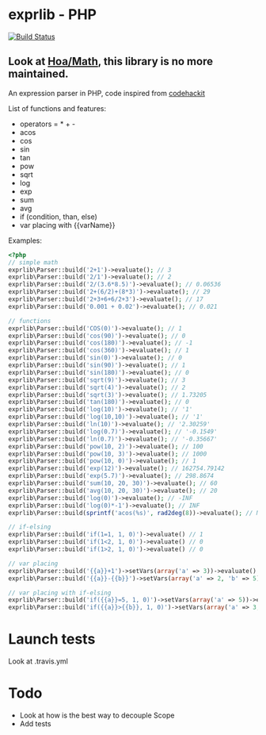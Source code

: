 exprlib - PHP
=============

[![Build Status](https://secure.travis-ci.org/rezzza/exprlib.png)](http://travis-ci.org/rezzza/exprlib)

## Look at [Hoa/Math](https://github.com/hoaproject/Math), this library is no more maintained.

An expression parser in PHP, code inspired from [codehackit](http://codehackit.blogspot.fr/2011/08/expression-parser-in-php.html)

List of functions and features:

- operators = * + -
- acos
- cos
- sin
- tan
- pow
- sqrt
- log
- exp
- sum
- avg
- if (condition, than, else)
- var placing with {{varName}}

Examples:

```php
<?php
// simple math
exprlib\Parser::build('2+1')->evaluate(); // 3
exprlib\Parser::build('2/1')->evaluate(); // 2
exprlib\Parser::build('2/(3.6*8.5)')->evaluate(); // 0.06536
exprlib\Parser::build('2+(6/2)+(8*3)')->evaluate(); // 29
exprlib\Parser::build('2+3+6+6/2+3')->evaluate(); // 17
exprlib\Parser::build('0.001 + 0.02')->evaluate(); // 0.021

// functions
exprlib\Parser::build('COS(0)')->evaluate(); // 1
exprlib\Parser::build('cos(90)')->evaluate(); // 0
exprlib\Parser::build('cos(180)')->evaluate(); // -1
exprlib\Parser::build('cos(360)')->evaluate(); // 1
exprlib\Parser::build('sin(0)')->evaluate(); // 0
exprlib\Parser::build('sin(90)')->evaluate(); // 1
exprlib\Parser::build('sin(180)')->evaluate(); // 0
exprlib\Parser::build('sqrt(9)')->evaluate(); // 3
exprlib\Parser::build('sqrt(4)')->evaluate(); // 2
exprlib\Parser::build('sqrt(3)')->evaluate(); // 1.73205
exprlib\Parser::build('tan(180)')->evaluate(); // 0
exprlib\Parser::build('log(10)')->evaluate(); // '1'
exprlib\Parser::build('log(10,10)')->evaluate(); // '1'
exprlib\Parser::build('ln(10)')->evaluate(); // '2.30259'
exprlib\Parser::build('log(0.7)')->evaluate(); // '-0.1549'
exprlib\Parser::build('ln(0.7)')->evaluate(); // '-0.35667'
exprlib\Parser::build('pow(10, 2)')->evaluate(); // 100
exprlib\Parser::build('pow(10, 3)')->evaluate(); // 1000
exprlib\Parser::build('pow(10, 0)')->evaluate(); // 1
exprlib\Parser::build('exp(12)')->evaluate(); // 162754.79142
exprlib\Parser::build('exp(5.7)')->evaluate(); // 298.8674
exprlib\Parser::build('sum(10, 20, 30)')->evaluate(); // 60
exprlib\Parser::build('avg(10, 20, 30)')->evaluate(); // 20
exprlib\Parser::build('log(0)')->evaluate(); // -INF
exprlib\Parser::build('log(0)*-1')->evaluate(); // INF
exprlib\Parser::build(sprintf('acos(%s)', rad2deg(8))->evaluate(); // NAN

// if-elsing
exprlib\Parser::build('if(1=1, 1, 0)')->evaluate() // 1
exprlib\Parser::build('if(1<2, 1, 0)')->evaluate() // 0
exprlib\Parser::build('if(1>2, 1, 0)')->evaluate() // 0

// var placing
exprlib\Parser::build('{{a}}+1')->setVars(array('a' => 3))->evaluate() // 4
exprlib\Parser::build('{{a}}-{{b}}')->setVars(array('a' => 2, 'b' => 5))->evaluate() // -3

// var placing with if-elsing
exprlib\Parser::build('if({{a}}=5, 1, 0)')->setVars(array('a' => 5))->evaluate() // 1
exprlib\Parser::build('if({{a}}>{{b}}, 1, 0)')->setVars(array('a' => 3, 'b' => 2))->evaluate() // 1
```

# Launch tests

Look at .travis.yml

# Todo

+ Look at how is the best way to decouple Scope
+ Add tests
